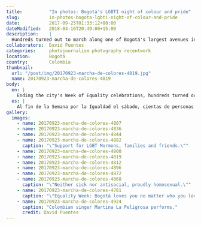 ```yaml
---
title:          "In photos: Bogotá's LGBTI night of colour and pride"
slug:           in-photos-bogota-lgbti-night-of-colour-and-pride
date:           2017-09-25T01:33:12+00:00
dateModified:   2018-04-16T20:49:00+15:00
description:    |
  Hundreds turned out to march along one of Bogotá's largest avenues in appreciation of pride and sexual equality on Saturday. The march culminated in a concert headlined by Colombian acts Martina La Peligrosa and La 33.
collaborators:  David Puentes
categories:     photojournalism photography recentwork
location:       Bogotá
country:        Colombia
thumbnail:
  url: "/post/img/20170923-marcha-de-colores-4819.jpg"
  name: 20170923-marcha-de-colores-4819
body:
  en: |
    Ending the city's Week of Equality celebrations, hundreds turned out to march along one of Bogotá's largest avenues in appreciation of pride and sexual equality on Saturday. The march culminated in a concert headlined by Colombian acts Martina La Peligrosa and La 33. The mayor's entertainment office named the concert in honour of Sergio Urrego, a 16-year-old teenager who committed suicide in 2014 after abuse and discrimination he experienced in high school targeting his sexuality.
  es: |
    Al fin de la Semana por la Igualdad el sábado, cientas de personas LGBTI salieron a marchar por unas de las avenidas más grandes de la ciudad de Bogotá en celebración del orgullo homosexual y igualdad sexual. La marcha y el desfile llevaron a cabo con un concierto presentado por artistas colombianos Martina La Peligrosa y La 33. La secretaría distrital de Planeación y Integración Social le dio un nombre en honor del joven bogotano Sergio Urrego, quién se suicidó en 2014 de los 16 años tras abuso y discriminación sexual que experimentó en el colegio.
gallery:
  images:
    - name: 20170923-marcha-de-colores-4807
    - name: 20170923-marcha-de-colores-4836
    - name: 20170923-marcha-de-colores-4844
    - name: 20170923-marcha-de-colores-4882
      caption: "\"Support for LGBT Mormons, families and friends.\""
    - name: 20170923-marcha-de-colores-4800
    - name: 20170923-marcha-de-colores-4819
    - name: 20170923-marcha-de-colores-4812
    - name: 20170923-marcha-de-colores-4896
    - name: 20170923-marcha-de-colores-4872
    - name: 20170923-marcha-de-colores-4868
      caption: "\"Neither sick nor antisocial, proudly homosexual.\""
    - name: 20170923-marcha-de-colores-4781
      caption: "\"Equality Week: Bogotá loves you no matter who you love.\""
    - name: 20170923-marcha-de-colores-4924
      caption: "Colombian singer Martina La Peligrosa performs."
      credit: David Puentes
---
```

